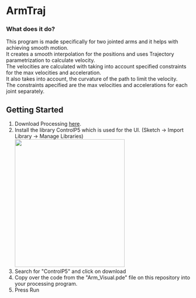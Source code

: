 # ArmTraj

### What does it do?
This program is made specifically for two jointed arms and it helps with achieving smooth motion.  
It creates a smooth interpolation for the positions and uses Trajectory parametrization to calculate velocity.  
The velocities are calculated with taking into account specified constraints for the max velocities and acceleration.  
It also takes into account, the curvature of the path to limit the velocity.  
The constraints apecified are the max velocities and accelerations for each joint separately.




## Getting Started

1. Download Processing <a href = "https://processing.org/">here</a>.
2. Install the library ControlP5 which is used for the UI. (Sketch -> Import Library -> Manage Libraries) <img src ="https://github.com/Teddy-Mengistie/ArmTraj/assets/55628361/dfc6381b-ad84-4817-8e27-68d25759642c" height = 350 width = 300>
3. Search for "ControlP5" and click on download
4. Copy over the code from the "Arm_Visual.pde" file on this repository into your processing program.
5. Press Run


   
